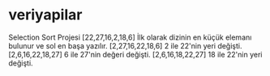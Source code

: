 # veriyapilar
Selection Sort Projesi
[22,27,16,2,18,6]
İlk olarak dizinin en küçük elemanı bulunur ve sol en başa yazılır.
[2,27,16,22,18,6] 2 ile 22'nin yeri değişti.
[2,6,16,22,18,27] 6 ile 27'nin değeri değişti.
[2,6,16,18,22,27] 18 ile 22'nin yeri değişti.

